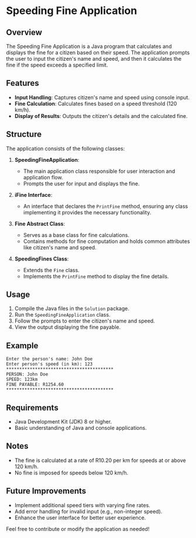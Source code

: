 # Speeding Fine Application

## Overview
The Speeding Fine Application is a Java program that calculates and displays the fine for a citizen based on their speed. The application prompts the user to input the citizen's name and speed, and then it calculates the fine if the speed exceeds a specified limit.

## Features
- **Input Handling**: Captures citizen's name and speed using console input.
- **Fine Calculation**: Calculates fines based on a speed threshold (120 km/h).
- **Display of Results**: Outputs the citizen's details and the calculated fine.

## Structure
The application consists of the following classes:

1. **SpeedingFineApplication**: 
   - The main application class responsible for user interaction and application flow.
   - Prompts the user for input and displays the fine.

2. **iFine Interface**: 
   - An interface that declares the `PrintFine` method, ensuring any class implementing it provides the necessary functionality.

3. **Fine Abstract Class**: 
   - Serves as a base class for fine calculations.
   - Contains methods for fine computation and holds common attributes like citizen's name and speed.

4. **SpeedingFines Class**: 
   - Extends the `Fine` class.
   - Implements the `PrintFine` method to display the fine details.

## Usage
1. Compile the Java files in the `Solution` package.
2. Run the `SpeedingFineApplication` class.
3. Follow the prompts to enter the citizen's name and speed.
4. View the output displaying the fine payable.

## Example
```
Enter the person's name: John Doe
Enter person's speed (in km): 123
*****************************************
PERSON: John Doe
SPEED: 123km
FINE PAYABLE: R1254.60
*****************************************
```

## Requirements
- Java Development Kit (JDK) 8 or higher.
- Basic understanding of Java and console applications.

## Notes
- The fine is calculated at a rate of R10.20 per km for speeds at or above 120 km/h.
- No fine is imposed for speeds below 120 km/h.

## Future Improvements
- Implement additional speed tiers with varying fine rates.
- Add error handling for invalid input (e.g., non-integer speed).
- Enhance the user interface for better user experience.

Feel free to contribute or modify the application as needed!
